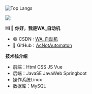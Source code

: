 
### 
![Top Langs](https://github-readme-stats.vercel.app/api/top-langs/?username=ToTryEveryThing&layout=compact) 

![](https://raw.githubusercontent.com/ToTryEveryThing/ToTryEveryThing/main/assets/github-contribution-grid-snake.svg)
<!-- ![](https://raw.githubusercontent.com/ToTryEveryThing/ToTryEveryThing/main/assets/github-contribution-grid-snake.gif) -->

**Hi  👋  你好，我是WA_自动机**



- :smile:  CSDN : [WA_自动机 ](https://blog.csdn.net/qq_52792570)
- 🛀  GitHub：[AcNotAutomaton](https://github.com/AcNotAutomaton)

**技术栈介绍**

- 前端：Html CSS JS Vue
- 后端：JavaSE  JavaWeb Springboot 
- 操作系统Linux
- 数据库：MySQL



